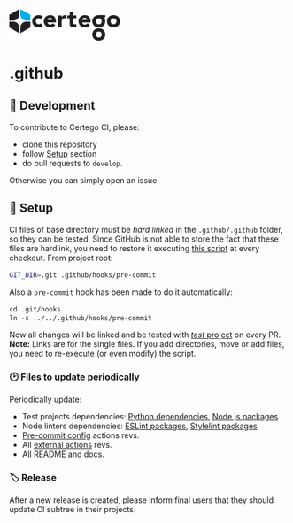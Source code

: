 <img src="Certego.png" alt="Certego" width="200" />

# .github 

## 🔧 Development
To contribute to Certego CI, please:
 - clone this repository
 - follow [Setup](#📖-setup) section
 - do pull requests to `develop`.

Otherwise you can simply open an issue.


## 📖 Setup
CI files of base directory must be *hard linked* in the `.github/.github` folder, so they can be tested.
Since GitHub is not able to store the fact that these files are hardlink, you need to restore it executing [this script](.github/hooks/pre-commit) at every checkout.
From project root:
```bash
GIT_DIR=.git .github/hooks/pre-commit 
```
Also a `pre-commit` hook has been made to do it automatically:
```
cd .git/hooks
ln -s ../../.github/hooks/pre-commit
```
Now all changes will be linked and be tested with [*test* project](.github/test/) on every PR.
**Note:** Links are for the single files. If you add directories, move or add files, you need to re-execute (or even modify) the script.


### 🕑 Files to update periodically
Periodically update:
- Test projects dependencies: [Python dependencies](.github/test/python_test/packages.txt), [Node.js packages](.github/test/node_test/package.json)
- Node linters dependencies: [ESLint packages](configurations/node_linters/eslint/package.json), [Stylelint packages](configurations/node_linters/stylelint/package.json)
- [Pre-commit config](.pre-commit-config.yaml) actions revs.
- All [external actions](workflows/) revs.
- All README and docs.

### 🏷️ Release
After a new release is created, please inform final users that they should update CI subtree in their projects.
